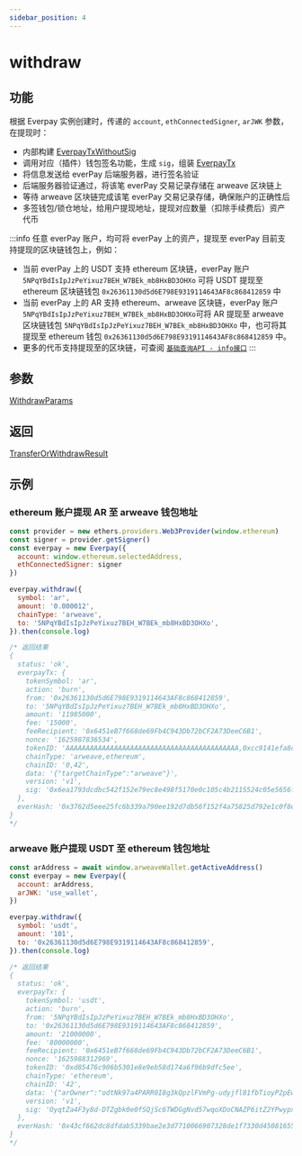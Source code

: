 ```yaml
---
sidebar_position: 4
---
```


# withdraw
## 功能

根据 Everpay 实例创建时，传递的 `account`, `ethConnectedSigner`, `arJWK` 参数，在提现时：

* 内部构建 [EverpayTxWithoutSig](../types#everpaytxwithoutsig)
* 调用对应（插件）钱包签名功能，生成 `sig`，组装 [EverpayTx](../types#everpaytx)
* 将信息发送给 everPay 后端服务器，进行签名验证
* 后端服务器验证通过，将该笔 everPay 交易记录存储在 arweave 区块链上
* 等待 arweave 区块链完成该笔 everPay 交易记录存储，确保账户的正确性后
* 多签钱包/锁仓地址，给用户提现地址，提现对应数量（扣除手续费后）资产代币

:::info
任意 everPay 账户，均可将 everPay 上的资产，提现至 everPay 目前支持提现的区块链钱包上，例如：
* 当前 everPay 上的 USDT 支持 ethereum 区块链，everPay 账户 `5NPqYBdIsIpJzPeYixuz7BEH_W7BEk_mb8HxBD3OHXo` 可将 USDT 提现至 ethereum 区块链钱包 `0x26361130d5d6E798E9319114643AF8c868412859` 中
* 当前 everPay 上的 AR 支持 ethereum、arweave 区块链，everPay 账户 `5NPqYBdIsIpJzPeYixuz7BEH_W7BEk_mb8HxBD3OHXo`可将 AR 提现至 arweave 区块链钱包 `5NPqYBdIsIpJzPeYixuz7BEH_W7BEk_mb8HxBD3OHXo` 中，也可将其提现至 ethereum 钱包 `0x26361130d5d6E798E9319114643AF8c868412859` 中。
* 更多的代币支持提现至的区块链，可查阅 [`基础查询API - info接口`](../basic-api/info)
:::

## 参数
[WithdrawParams](../types#withdrawparams)

## 返回
[TransferOrWithdrawResult](../types#transferorwithdrawresult)

## 示例
### ethereum 账户提现 AR 至 arweave 钱包地址
```js
const provider = new ethers.providers.Web3Provider(window.ethereum)
const signer = provider.getSigner()
const everpay = new Everpay({
  account: window.ethereum.selectedAddress,
  ethConnectedSigner: signer
})

everpay.withdraw({
  symbol: 'ar',
  amount: '0.000012',
  chainType: 'arweave',
  to: '5NPqYBdIsIpJzPeYixuz7BEH_W7BEk_mb8HxBD3OHXo',
}).then(console.log)

/* 返回结果
{
  status: 'ok',
  everpayTx: {
    tokenSymbol: 'ar',
    action: 'burn',
    from: '0x26361130d5d6E798E9319114643AF8c868412859',
    to: '5NPqYBdIsIpJzPeYixuz7BEH_W7BEk_mb8HxBD3OHXo',
    amount: '11985000',
    fee: '15000',
    feeRecipient: '0x6451eB7f668de69Fb4C943Db72bCF2A73DeeC6B1',
    nonce: '1625987836534',
    tokenID: 'AAAAAAAAAAAAAAAAAAAAAAAAAAAAAAAAAAAAAAAAAAA,0xcc9141efa8c20c7df0778748255b1487957811be',
    chainType: 'arweave,ethereum',
    chainID: '0,42',
    data: '{"targetChainType":"arweave"}',
    version: 'v1',
    sig: '0x6ea1793dcdbc542f152e79ec8e498f5170e0c105c4b2115524c05e5656fd1fca4b97bfd0d95c85eecc0b889d0bbd566af7e5128cd6986064f075e01bb37920d31c'
  },
  everHash: '0x3762d5eee25fc6b339a790ee192d7db56f152f4a75825d792e1c0f8ece3653d0'
}
*/
```

### arweave 账户提现 USDT 至 ethereum 钱包地址
```js
const arAddress = await window.arweaveWallet.getActiveAddress()
const everpay = new Everpay({
  account: arAddress,
  arJWK: 'use_wallet',
})

everpay.withdraw({
  symbol: 'usdt',
  amount: '101',
  to: '0x26361130d5d6E798E9319114643AF8c868412859',
}).then(console.log)

/* 返回结果
{
  status: 'ok',
  everpayTx: {
    tokenSymbol: 'usdt',
    action: 'burn',
    from: '5NPqYBdIsIpJzPeYixuz7BEH_W7BEk_mb8HxBD3OHXo',
    to: '0x26361130d5d6E798E9319114643AF8c868412859',
    amount: '21000000',
    fee: '80000000',
    feeRecipient: '0x6451eB7f668de69Fb4C943Db72bCF2A73DeeC6B1',
    nonce: '1625988312969',
    tokenID: '0xd85476c906b5301e8e9eb58d174a6f96b9dfc5ee',
    chainType: 'ethereum',
    chainID: '42',
    data: '{"arOwner":"odtNk97a4PARR0I8g3kQpzlFVmPg-udyjfl81fbTioyP2pEw5tP5A1-FVqR-QFFPskW-j7yAze5usYNWHEir7oVQ9d9bbkcZIDEPqwSTO1JoD1BKXeeBK0xsmiSgxeY7uuRXWdhXREhlmIMsV8ObakEeXdbbxbs89XaZHBuES7boASrRVDXRz_mhMu6u_58OdLeMwR3I1BCH6nphNGVOehA7GOOqEBvtesBset0bNaLCb0JpSg5ZW_0AGLP-XydzE3IPLLx4NQEEJY21y8fChxYM4jntI78l5hojp9NlmS69EXlj0PoMjsbaWaz9WtnZaMAbnaOGAHhv8Y_TNmBI0FHpqHaGPP906Mnrgdm3tl2L40EX-Q6-liNVkB56CmPxXzSesu-4x5LLYxQ-aX3W6Hj7RCDTacxqUJHzOrhJqXSx6Jx0t8CwyfReMgVv4p5t1C3OZ8yYbJ_H3LdkeriVniaC5jQdMyIJ6QBMzr1XdXIw9WuEG2kCIYtvOp2qDuu9o2SY-9W4Yv7VWRDfWO38xxR4ZO65MMAdZxeaZ4w8sK_owH46Wm0XoT3Al-LPypaeijWqlHEu4R8c2ersD3xkDvXC_lNtaQw_qyfI3UEH5fWupY4zhZeDGkvXQh32Fv4CxlZL58iUHv9SvR7p5LgBCC3AVUbn7Sqc4xPUCZMj-Tc"}',
    version: 'v1',
    sig: 'OyqtZa4F3y8d-DTZgbk0e0fSQjSc6TWDGgNvd57wqoXDoCNAZP6itZ2YPwypxhzHLVh9r1ncFzVA-YJ6etfq87uU_dR8mX0NzL80woqCL7toHWnF4dtJZGXHteC14H516WjDpqPYoZ8-Vscn9U3zvgZ5f0BysEQ4Z_PvK_w3HSdn0dLxjmG4errbV84oH5lIMNTPkS8fdiV_q1icozVRsMNjNYVNCLuYuGD15CW62gN5KkxOEvfX588k51kEaXmHo8DFIGlhKvjMwxTWTxmamGKAl7z4TrC8TwLL6_2vld5AdV3NKYf4Cs4U3oDr1D5O2dfCbZgbqc3iFZSR6UiMaU-TGlve3jnKovx_Q1LfyDoXNPBi1rp67LlU4LLhjN2NOOpY57QuwNkiFFck-CABU6L1BU7ZKyaUo0_OaJJRmvu89HLFk26mlOSwjJlFWolyIiFQ4FX_CMkQvF5v53fGykluZCnOm8yngDGpNYLJDCe_PTun0_5u5p8EvZ81Q8oKyotfOEs9IYcOytBp5_zb0IdmPz47SK5Hl4-Ds-mSvPuxVJL8qPhExo-ws0V8jaVWz3v5kUNdHkIvVD0urcGxhwpmpJ_6caWZ3IpBzHKYMLyXaMKDXfLy38yXh5OyXk6Vp3LByKPTW4gb8R7XtFGkNPlVpBd8VF8pKVe_OvIXAP0'
  },
  everHash: '0x43cf662dc8dfdab5339bae2e3d7710066907328de1f7330d4508165533449e47'
}
*/
```
